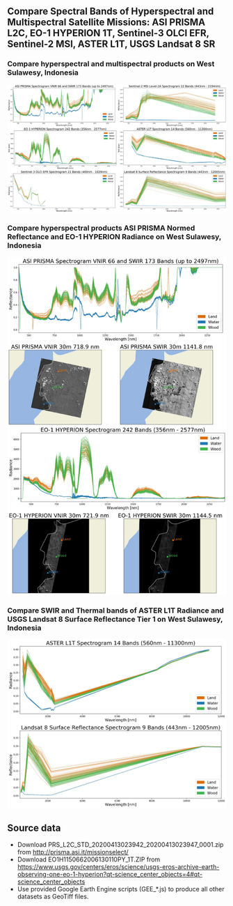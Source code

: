 ## Compare Spectral Bands of Hyperspectral and Multispectral Satellite Missions: ASI PRISMA L2C, EO-1 HYPERION 1T, Sentinel-3 OLCI EFR, Sentinel-2 MSI, ASTER L1T, USGS Landsat 8 SR

### Compare hyperspectral and multispectral products on West Sulawesy, Indonesia

![Compare hyperspectral and multispectral products on West Sulawesy, Indonesia](WEST_SULAWESI_Spectrograms.jpg)

### Compare hyperspectral products ASI PRISMA Normed Reflectance and EO-1 HYPERION Radiance on West Sulawesy, Indonesia

![Compare hyperspectral products ASI PRISMA Normed Reflectance and EO-1 HYPERION Radiance on West Sulawesy, Indonesia](WEST_SULAWESI_ASI_PRISMA_EO1_HYPERION.jpg)

### Compare SWIR and Thermal bands of ASTER L1T Radiance and USGS Landsat 8 Surface Reflectance Tier 1 on West Sulawesy, Indonesia

![Compare SWIR and Thermal bands of ASTER L1T Radiance and USGS Landsat 8 Surface Reflectance Tier 1 on West Sulawesy, Indonesia](WEST_SULAWESI_Spectrograms_FULL.jpg)

## Source data

* Download PRS_L2C_STD_20200413023942_20200413023947_0001.zip from http://prisma.asi.it/missionselect/
* Download EO1H1150662006130110PY_1T.ZIP from https://www.usgs.gov/centers/eros/science/usgs-eros-archive-earth-observing-one-eo-1-hyperion?qt-science_center_objects=4#qt-science_center_objects
* Use provided Google Earth Engine scripts (GEE_\*.js) to produce all other datasets as GeoTiff files.
